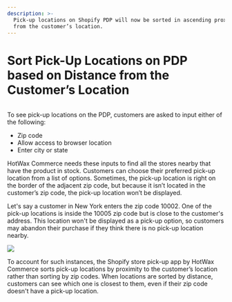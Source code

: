 ```yaml
---
description: >-
  Pick-up locations on Shopify PDP will now be sorted in ascending proximity
  from the customer’s location.
---
```


# Sort Pick-Up Locations on PDP based on Distance from the Customer’s Location

<figure><img src="https://www.hotwax.co/hubfs/Product%20Updates%20and%20Release%20Notes/2022/September%202022/Product%20Updates/Feature%20image/Image%20(13)-1.png" alt=""><figcaption></figcaption></figure>

&#x20;

To see pick-up locations on the PDP, customers are asked to input either of the following:

* Zip code
* Allow access to browser location
* Enter city or state

HotWax Commerce needs these inputs to find all the stores nearby that have the product in stock. Customers can choose their preferred pick-up location from a list of options.  Sometimes, the pick-up location is right on the border of the adjacent zip code, but because it isn’t located in the customer’s zip code, the pick-up location won’t be displayed.

Let's say a customer in New York enters the zip code 10002. One of the pick-up locations is inside the 10005  zip code but is close to the customer's address. This location won't be displayed as a pick-up option, so customers may abandon their purchase if they think there is no pick-up location nearby.

![](https://www.hotwax.co/hs-fs/hubfs/By%20Zipcode.png?width=517\&height=324\&name=By%20Zipcode.png)

To account for such instances, the Shopify store pick-up app by HotWax Commerce sorts pick-up locations by proximity to the customer’s location rather than sorting by zip codes. When locations are sorted by distance, customers can see which one is closest to them, even if their zip code doesn't have a pick-up location.

<figure><img src="https://www.hotwax.co/hs-fs/hubfs/By%20Distance%20(1).png?width=517&#x26;height=324&#x26;name=By%20Distance%20(1).png" alt=""><figcaption></figcaption></figure>
